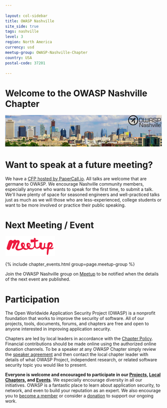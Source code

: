```yaml
---

layout: col-sidebar
title: OWASP Nashville
site_side: true
tags: nashville
level: 3
region: North America
currency: usd
meetup-group: OWASP-Nashville-Chapter
country: USA
postal-code: 37201

---
```


# Welcome to the OWASP Nashville Chapter

![OWASP Nashville](./assets/images/logo.jpg)

# Want to speak at a future meeting?

We have a [CFP hosted by PaperCall.io](https://www.papercall.io/owasp-nashville). All talks are welcome that are germane to OWASP. We encourage Nashville community members, especially
anyone who wants to speak for the first time, to submit a talk.  We'll have plenty of space for seasoned engineers and well-practiced talks just as much as we will those who are less-experienced, college
students or want to be more involved or practice their public speaking.

# Next Meeting / Event

[![Meetup](./assets/images/meetup-logo-160x65.png)](http://www.meetup.com/OWASP-Nashville-Chapter)

{% include chapter_events.html group=page.meetup-group %}

Join the OWASP Nashville group on [Meetup](http://www.meetup.com/OWASP-Nashville-Chapter) to be notified when the details of the next event are published.

# Participation

The Open Worldwide Application Security Project (OWASP) is a nonprofit foundation that works to improve the security of software.
All of our projects, tools, documents, forums, and chapters are free and open to anyone interested in improving application security.

Chapters are led by local leaders in accordance with the [Chapter Policy](https://owasp.org/www-policy/).
Financial contributions should be made online using the authorized online donation channels.
To be a speaker at any OWASP Chapter simply review the [speaker agreement](/www-policy/legal/speaker-agreement) and then contact the local chapter leader with details of
what OWASP Project, independent research, or related software security topic you would like to present.

**Everyone is welcome and encouraged to participate in our [Projects](/projects), [Local Chapters](/chapters), and [Events](/events)**. We especially encourage diversity in all our initiatives.
OWASP is a fantastic place to learn about application security, to network, and even to build your reputation as an expert.
We also encourage you to [become a member](/membership) or consider a [donation](/donate) to support our ongoing work.
